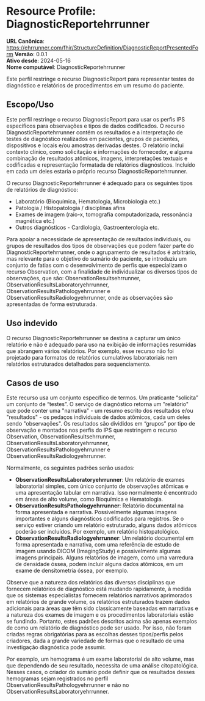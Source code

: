 # Resource Profile: DiagnosticReportehrrunner

**URL Canônica**:  https://ehrrunner.com/fhir/StructureDefinition/DiagnosticReportPresentedForm
**Versão**: 0.0.1  
**Ativo desde**: 2024-05-16  
**Nome computável**: DiagnosticReportehrrunner

Este perfil restringe o recurso DiagnosticReport para representar testes de diagnóstico e relatórios de procedimentos em um resumo do paciente.

## Escopo/Uso

Este perfil restringe o recurso DiagnosticReport para usar os perfis IPS específicos para observações e tipos de dados codificados. O recurso DiagnosticReportehrrunner contém os resultados e a interpretação de testes de diagnóstico realizados em pacientes, grupos de pacientes, dispositivos e locais e/ou amostras derivadas destes. O relatório inclui contexto clínico, como solicitação e informações do fornecedor, e alguma combinação de resultados atômicos, imagens, interpretações textuais e codificadas e representação formatada de relatórios diagnósticos. Incluído em cada um deles estaria o próprio recurso DiagnosticReportehrrunner.

O recurso DiagnosticReportehrrunner é adequado para os seguintes tipos de relatórios de diagnóstico:
- Laboratório (Bioquímica, Hematologia, Microbiologia etc.)
- Patologia / Histopatologia / disciplinas afins
- Exames de imagem (raio-x, tomografia computadorizada, ressonância magnética etc.)
- Outros diagnósticos - Cardiologia, Gastroenterologia etc.

Para apoiar a necessidade de apresentação de resultados individuais, ou grupos de resultados dos tipos de observações que podem fazer parte do DiagnosticReportehrrunner, onde o agrupamento de resultados é arbitrário, mas relevante para o objetivo do sumário do paciente, se introduziu um conjunto de fatias com o desenvolvimento de perfis que especializam o recurso Observation, com a finalidade de individualizar os diversos tipos de observações, que são: ObservationResultsehrrunner, ObservationResultsLaboratoryehrrunner, ObservationResultsPathologyehrrunner e ObservationResultsRadiologyehrrunner, onde as observações são apresentadas de forma estruturada.

## Uso indevido

O recurso DiagnosticReportehrrunner se destina a capturar um único relatório e não é adequado para uso na exibição de informações resumidas que abrangem vários relatórios. Por exemplo, esse recurso não foi projetado para formatos de relatórios cumulativos laboratoriais nem relatórios estruturados detalhados para sequenciamento.

## Casos de uso

Este recurso usa um conjunto específico de termos. Um praticante “solicita” um conjunto de “testes”. O serviço de diagnóstico retorna um "relatório" que pode conter uma "narrativa" - um resumo escrito dos resultados e/ou "resultados" - os pedaços individuais de dados atômicos, cada um deles sendo "observações". Os resultados são divididos em “grupos” por tipo de observação e montados nos perfis do IPS que restringem o recurso Observation, ObservationResultsehrrunner, ObservationResultsLaboratoryehrrunner, ObservationResultsPathologyehrrunner e ObservationResultsRadiologyehrrunner.

Normalmente, os seguintes padrões serão usados:
- **ObservationResultsLaboratoryehrrunner**: Um relatório de exames laboratorial simples, com único conjunto de observações atômicas e uma apresentação tabular em narrativa. Isso normalmente é encontrado em áreas de alto volume, como Bioquímica e Hematologia.
- **ObservationResultsPathologyehrrunner**: Relatório documental na forma apresentada e narrativa. Possivelmente algumas imagens importantes e alguns diagnósticos codificados para registros. Se o serviço estiver criando um relatório estruturado, alguns dados atômicos poderão ser incluídos. Por exemplo, um relatório histopatológico.
- **ObservationResultsRadiologyehrrunner**: Um relatório documental em forma apresentada e narrativa, com uma referência de estudo de imagem usando DICOM (ImagingStudy) e possivelmente algumas imagens principais. Alguns relatórios de imagem, como uma varredura de densidade óssea, podem incluir alguns dados atômicos, em um exame de densitometria óssea, por exemplo.

Observe que a natureza dos relatórios das diversas disciplinas que fornecem relatórios de diagnóstico está mudando rapidamente, à medida que os sistemas especialistas fornecem relatórios narrativos aprimorados em relatórios de grande volume, os relatórios estruturados trazem dados adicionais para áreas que têm sido classicamente baseadas em narrativas e a natureza dos exames de imagem e os procedimentos laboratoriais estão se fundindo. Portanto, estes padrões descritos acima são apenas exemplos de como um relatório de diagnóstico pode ser usado. Por isso, não foram criadas regras obrigatórias para as escolhas desses tipos/perfis pelos criadores, dada a grande variedade de formas que o resultado de uma investigação diagnóstica pode assumir.

Por exemplo, um hemograma é um exame laboratorial de alto volume, mas que dependendo de seu resultado, necessita de uma análise citopatológica. Nesses casos, o criador do sumário pode definir que os resultados desses hemogramas sejam registrados no perfil ObservationResultsPathologyehrrunner e não no ObservationResultsLaboratoryehrrunner.
